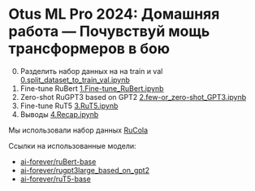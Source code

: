 Otus ML Pro 2024: Домашняя работа — Почувствуй мощь трансформеров в бою
=================

0. Разделить набор данных на на train и val [0.split_dataset_to_train_val.ipynb](0.split_dataset_to_train_val.ipynb)
1. Fine-tune RuBert [1.Fine-tune_RuBert.ipynb](1.Fine-tune_RuBert.ipynb)
2. Zero-shot RuGPT3 based on GPT2 [2.few-or_zero-shot_GPT3.ipynb](2.few-or_zero-shot_GPT3.ipynb)
3. Fine-tune RuT5 [3.RuT5.ipynb](3.RuT5.ipynb)
4. Выводы [4.Recap.ipynb](4.Recap.ipynb)

Мы использовали набор данных [RuCola](https://github.com/RussianNLP/RuCoLA)

Ссылки на использованные модели:
- [ai-forever/ruBert-base](https://huggingface.co/ai-forever/ruBert-base/tree/main)
- [ai-forever/rugpt3large_based_on_gpt2](https://huggingface.co/ai-forever/rugpt3large_based_on_gpt2/tree/main)
- [ai-forever/ruT5-base](https://huggingface.co/ai-forever/ruT5-base/tree/main)


